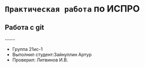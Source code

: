 # ``Практическая работа`` по ИСПРО
## Работа  с git 


<p allign="center"><https://krasivosti.pro/uploads/posts/2021-04/1617975977_9-p-milii-grustnii-kotik-9.jpg width="350"></p>
-----

* Группа 21ис-1
* Выполнил студент:Зайнуллин Артур 
* Проверил: Литвинов И.В.

